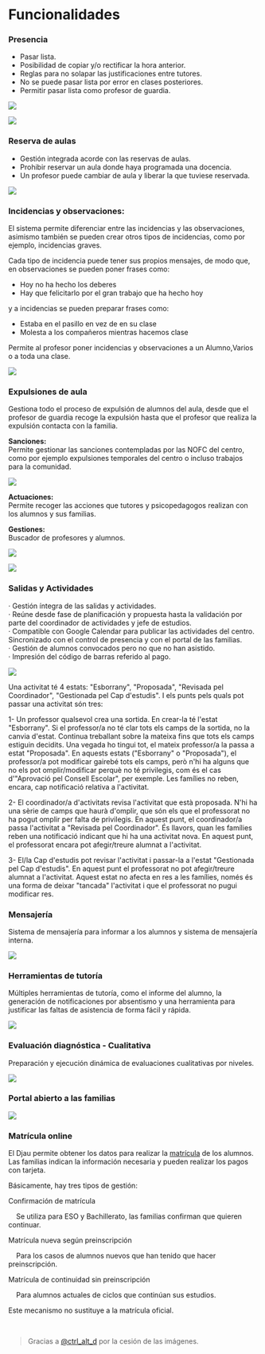 # Funcionalidades

### Presencia

* Pasar lista. 
* Posibilidad de copiar y/o rectificar la hora anterior.
* Reglas para no solapar las justificaciones entre tutores.
* No se puede pasar lista por error en clases posteriores.
* Permitir pasar lista como profesor de guardia.

![](.gitbook/assets/0.png)

![](.gitbook/assets/1.png)

### **Reserva de aulas**

* Gestión integrada acorde con las reservas de aulas.
* Prohibir reservar un aula donde haya programada una docencia.
* Un profesor puede cambiar de aula y  liberar la que tuviese reservada.

![](.gitbook/assets/2.png)

### **Incidencias y observaciones:**

El sistema permite diferenciar entre las incidencias y las observaciones, asimismo también se pueden crear otros tipos de incidencias, como por ejemplo, incidencias graves.

Cada tipo de incidencia puede tener sus propios mensajes, de modo que, en observaciones se pueden poner frases como:

* Hoy no ha hecho los deberes 
* Hay que felicitarlo por el gran trabajo que ha hecho hoy

y a incidencias se pueden preparar frases como:

* Estaba en el pasillo en vez de en su clase
* Molesta a los compañeros mientras hacemos clase

Permite al profesor poner  incidencias y observaciones a un Alumno,Varios o a toda una clase.

![](.gitbook/assets/3.png)

### **Expulsiones de aula**

Gestiona todo el proceso de expulsión de alumnos del aula, desde que el profesor de guardia recoge la expulsión hasta que el profesor que realiza la expulsión contacta con la familia.  


**Sanciones:**  
Permite gestionar las sanciones contempladas por las NOFC del centro, como por ejemplo expulsiones temporales del centro o incluso trabajos para la comunidad.

![](.gitbook/assets/4.png)

  
**Actuaciones:**  
Permite recoger las acciones que tutores y psicopedagogos realizan con los alumnos y sus familias.  
  
**Gestiones:**  
Buscador de profesores y alumnos.

![](.gitbook/assets/5.png)

![](.gitbook/assets/6.png)

### **Salidas y Actividades** 

· Gestión íntegra de las salidas y actividades.  
· Reúne desde fase de planificación y propuesta hasta la validación por parte del coordinador de actividades y jefe de estudios.  
· Compatible con Google Calendar para publicar las actividades del centro. Sincronizado con el control de presencia y con el portal de las familias.  
· Gestión de alumnos convocados pero no que no han asistido.  
· Impresión del código de barras referido al pago.

![](.gitbook/assets/7.png)

Una activitat té 4 estats: "Esborrany", "Proposada", "Revisada pel Coordinador", "Gestionada pel Cap d'estudis". I els punts pels quals pot passar una activitat són tres:

1- Un professor qualsevol crea una sortida. En crear-la té l'estat "Esborrany". Si el professor/a no té clar tots els camps de la sortida, no la canvia d'estat. Continua treballant sobre la mateixa fins que tots els camps estiguin decidits. Una vegada ho tingui tot, el mateix professor/a la passa a estat "Proposada".
En aquests estats ("Esborrany" o "Proposada"), el professor/a pot modificar gairebé tots els camps, però n'hi ha alguns que no els pot omplir/modificar perquè no té privilegis, com és el cas d'"Aprovació pel Consell Escolar", per exemple. Les famílies no reben, encara, cap notificació relativa a l'activitat.

2- El coordinador/a d'activitats revisa l'activitat que està proposada. N'hi ha una sèrie de camps que haurà d'omplir, que són els que el professorat no ha pogut omplir per falta de privilegis. En aquest punt, el coordinador/a passa l'activitat a "Revisada pel Coordinador". És llavors, quan les famílies reben una notificació indicant que hi ha una activitat nova. En aquest punt, el professorat encara pot afegir/treure alumnat a l'activitat.

3- El/la Cap d'estudis pot revisar l'activitat i passar-la a l'estat "Gestionada pel Cap d'estudis". En aquest punt el professorat no pot afegir/treure alumnat a l'activitat. Aquest estat no afecta en res a les famílies, només és una forma de deixar "tancada" l'activitat i que el professorat no pugui modificar res.

### 

### **Mensajería**

Sistema de mensajería para informar a los alumnos y sistema de mensajería interna.

![](.gitbook/assets/8.png)

### Herramientas de tutoría

Múltiples herramientas de tutoría, como el informe del alumno, la generación de notificaciones por absentismo y una herramienta para justificar las faltas de asistencia de forma fácil y rápida.

![](.gitbook/assets/9.png)

### E**valuación diagnóstica - Cualitativa**

Preparación y ejecución dinámica de evaluaciones cualitativas por niveles.

![](.gitbook/assets/10.png)

### **Portal abierto a las familias**

![](.gitbook/assets/11.png)

### Matrícula online

El Djau permite obtener los datos para realizar la [matrícula](manual-de-uso/matricula.md) de los alumnos. Las familias indican la información necesaria y pueden realizar los pagos con tarjeta.

Básicamente, hay tres tipos de gestión:

Confirmación de matrícula

&nbsp;&nbsp;&nbsp;&nbsp;Se utiliza para ESO y Bachillerato, las familias confirman que quieren continuar.

Matrícula nueva según preinscripción

&nbsp;&nbsp;&nbsp;&nbsp;Para los casos de alumnos nuevos que han tenido que hacer preinscripción.

Matrícula de continuidad sin preinscripción

&nbsp;&nbsp;&nbsp;&nbsp;Para alumnos actuales de ciclos que continúan sus estudios.

Este mecanismo no sustituye a la matrícula oficial.

&nbsp;
> Gracias a [@ctrl\_alt\_d](https://twitter.com/ctrl_alt_d) por la cesión de las imágenes.

